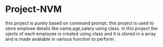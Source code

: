 # Project-NVM
this project is purely based on command prompt.
this project is used to store emploee details like name,age,salary using class.
in this project the ojects of each employee is created using class and it is stored in a array
and is made avaliable in various function to perform.
